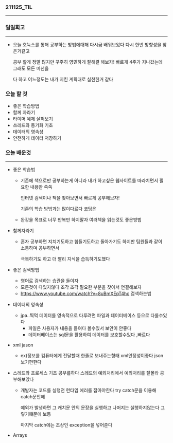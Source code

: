 ### 211125_TIL

------

### 일일회고

------

- 오늘 호눅스를 통해 공부하는 방법에대해 다시금 배워보았다 다시 한번 방향성을 찾은거같고

  공부 할게 정말 많지만 꾸주히 영민하게 잘해결 해보자! 빠르게 4주가 지나갔는데 그래도 모든 미션을

  다 하고 어느정도는 내가 지킨 계획대로 실천한거 같다 

### 오늘 할 것

-  좋은 학습방법
-  함께 자라기
-  타이머 예제 살펴보기
-  쓰레드와 동기화 기초
-  데이터의 영속성
-  안전하게 데이터 저장하기

### 오늘 배운것

------

- 좋은 학습법

  - 기존에 책으로만 공부하는게 아니라 내가 하고싶은 웹사이트를 따라치면서 필요한 내용만 쏙쏙

     인터넷 검색이나 책을 찾아보면서 빠르게 공부해보자!

    기존의 학습 방법과는 많이다르다 코딩은

  - 완강을 목표로 너무 반복만 하지말자 여러책을 읽는것도 좋은방법

- 함께자라기

  - 혼자 공부하면 지치기도하고 힘들기도하고 돌아가기도 하지만 팀원들과 같이 소통하며 공부하면서

    극복하기도 하고 더 빨리 지식을 습득하기도했다

- 좋은 검색방법

  - 영어로 검색하는 습관을 들이자
  - 모든것이 다있지않다 조각 조각 필요한 부분을 찾아서 연결해보자
  - https://www.youtube.com/watch?v=8uBmXEpT4hc 검색하는법

- 데이터의 영속성 

  - jpa..찍먹  데이터를 영속적으로 다루려면 파일과 데이터베이스 등으로 다룰수있다
    - 파일은 사용자가 내용을 들여다 볼수있서 보안이 안좋다
    - 데이터베이스는 sql문을 활용하여 데이터를 보호할수있다 ,빠르다

- xml jason 

  - ex)정보를  컴퓨터에게 전달할때 한줄로  보내주는형태  xml안정성이좋다 json 보기편한다

- 스레드와 프로세스 기초 공부를하다 스레드의 예외처리에서 예외처리를 잘몰라 공부해보았다

  - 개발자는 코드를 실행전 런타임 에러를 잡아야한다 try catch문을 이용해  catch문안에 

    예외가 발생하면 그 캐치문 안의 문장을 실행하고 나머지는 실행하지않는다 그렇기떄문에 보통

    마지막 catch에는 조상인 exception을 넣어준다

- Arrays
